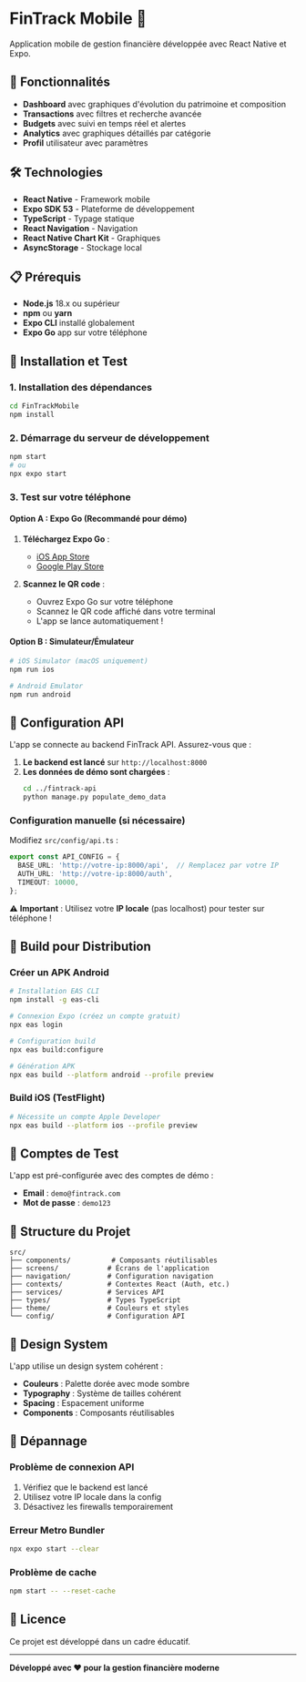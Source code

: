 # FinTrack Mobile 📱

Application mobile de gestion financière développée avec React Native et Expo.

## 🚀 Fonctionnalités

- **Dashboard** avec graphiques d'évolution du patrimoine et composition
- **Transactions** avec filtres et recherche avancée
- **Budgets** avec suivi en temps réel et alertes
- **Analytics** avec graphiques détaillés par catégorie
- **Profil** utilisateur avec paramètres

## 🛠 Technologies

- **React Native** - Framework mobile
- **Expo SDK 53** - Plateforme de développement
- **TypeScript** - Typage statique
- **React Navigation** - Navigation
- **React Native Chart Kit** - Graphiques
- **AsyncStorage** - Stockage local

## 📋 Prérequis

- **Node.js** 18.x ou supérieur
- **npm** ou **yarn**
- **Expo CLI** installé globalement
- **Expo Go** app sur votre téléphone

## 🎯 Installation et Test

### 1. **Installation des dépendances**

```bash
cd FinTrackMobile
npm install
```

### 2. **Démarrage du serveur de développement**

```bash
npm start
# ou
npx expo start
```

### 3. **Test sur votre téléphone**

#### **Option A : Expo Go (Recommandé pour démo)**

1. **Téléchargez Expo Go** :
   - [iOS App Store](https://apps.apple.com/app/expo-go/id982107779)
   - [Google Play Store](https://play.google.com/store/apps/details?id=host.exp.exponent)

2. **Scannez le QR code** :
   - Ouvrez Expo Go sur votre téléphone
   - Scannez le QR code affiché dans votre terminal
   - L'app se lance automatiquement !

#### **Option B : Simulateur/Émulateur**

```bash
# iOS Simulator (macOS uniquement)
npm run ios

# Android Emulator
npm run android
```

## 🔧 Configuration API

L'app se connecte au backend FinTrack API. Assurez-vous que :

1. **Le backend est lancé** sur `http://localhost:8000`
2. **Les données de démo sont chargées** :
   ```bash
   cd ../fintrack-api
   python manage.py populate_demo_data
   ```

### **Configuration manuelle (si nécessaire)**

Modifiez `src/config/api.ts` :

```typescript
export const API_CONFIG = {
  BASE_URL: 'http://votre-ip:8000/api',  // Remplacez par votre IP
  AUTH_URL: 'http://votre-ip:8000/auth',
  TIMEOUT: 10000,
};
```

⚠️ **Important** : Utilisez votre **IP locale** (pas localhost) pour tester sur téléphone !

## 📱 Build pour Distribution

### **Créer un APK Android**

```bash
# Installation EAS CLI
npm install -g eas-cli

# Connexion Expo (créez un compte gratuit)
npx eas login

# Configuration build
npx eas build:configure

# Génération APK
npx eas build --platform android --profile preview
```

### **Build iOS (TestFlight)**

```bash
# Nécessite un compte Apple Developer
npx eas build --platform ios --profile preview
```

## 🧪 Comptes de Test

L'app est pré-configurée avec des comptes de démo :

- **Email** : `demo@fintrack.com`
- **Mot de passe** : `demo123`

## 📁 Structure du Projet

```
src/
├── components/          # Composants réutilisables
├── screens/            # Écrans de l'application
├── navigation/         # Configuration navigation
├── contexts/           # Contextes React (Auth, etc.)
├── services/           # Services API
├── types/              # Types TypeScript
├── theme/              # Couleurs et styles
└── config/             # Configuration API
```

## 🎨 Design System

L'app utilise un design system cohérent :

- **Couleurs** : Palette dorée avec mode sombre
- **Typography** : Système de tailles cohérent
- **Spacing** : Espacement uniforme
- **Components** : Composants réutilisables

## 🐛 Dépannage

### **Problème de connexion API**

1. Vérifiez que le backend est lancé
2. Utilisez votre IP locale dans la config
3. Désactivez les firewalls temporairement

### **Erreur Metro Bundler**

```bash
npx expo start --clear
```

### **Problème de cache**

```bash
npm start -- --reset-cache
```

## 📄 Licence

Ce projet est développé dans un cadre éducatif.

---

**Développé avec ❤️ pour la gestion financière moderne**